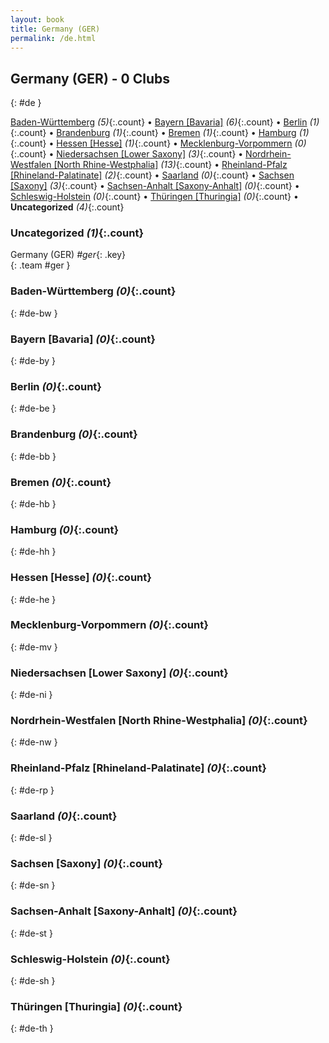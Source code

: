 ```yaml
---
layout: book
title: Germany (GER)
permalink: /de.html
---
```


## Germany (GER) - 0 Clubs
{: #de }






[Baden-Württemberg](#de-bw) _(5)_{:.count} • [Bayern [Bavaria]](#de-by) _(6)_{:.count} • [Berlin](#de-be) _(1)_{:.count} • [Brandenburg](#de-bb) _(1)_{:.count} • [Bremen](#de-hb) _(1)_{:.count} • [Hamburg](#de-hh) _(1)_{:.count} • [Hessen [Hesse]](#de-he) _(1)_{:.count} • [Mecklenburg-Vorpommern](#de-mv) _(0)_{:.count} • [Niedersachsen [Lower Saxony]](#de-ni) _(3)_{:.count} • [Nordrhein-Westfalen [North Rhine-Westphalia]](#de-nw) _(13)_{:.count} • [Rheinland-Pfalz [Rhineland-Palatinate]](#de-rp) _(2)_{:.count} • [Saarland](#de-sl) _(0)_{:.count} • [Sachsen [Saxony]](#de-sn) _(3)_{:.count} • [Sachsen-Anhalt [Saxony-Anhalt]](#de-st) _(0)_{:.count} • [Schleswig-Holstein](#de-sh) _(0)_{:.count} • [Thüringen [Thuringia]](#de-th) _(0)_{:.count} • **Uncategorized** _(4)_{:.count}


### Uncategorized _(1)_{:.count}

Germany  (GER)  _#ger_{: .key} <br>
{: .team #ger }



### Baden-Württemberg _(0)_{:.count}
{: #de-bw }





<div class='columns300' markdown='1'>


</div>



### Bayern [Bavaria] _(0)_{:.count}
{: #de-by }





<div class='columns300' markdown='1'>


</div>



### Berlin _(0)_{:.count}
{: #de-be }





<div class='columns300' markdown='1'>


</div>



### Brandenburg _(0)_{:.count}
{: #de-bb }





<div class='columns300' markdown='1'>


</div>



### Bremen _(0)_{:.count}
{: #de-hb }





<div class='columns300' markdown='1'>


</div>



### Hamburg _(0)_{:.count}
{: #de-hh }





<div class='columns300' markdown='1'>


</div>



### Hessen [Hesse] _(0)_{:.count}
{: #de-he }





<div class='columns300' markdown='1'>


</div>



### Mecklenburg-Vorpommern _(0)_{:.count}
{: #de-mv }





<div class='columns300' markdown='1'>


</div>



### Niedersachsen [Lower Saxony] _(0)_{:.count}
{: #de-ni }





<div class='columns300' markdown='1'>


</div>



### Nordrhein-Westfalen [North Rhine-Westphalia] _(0)_{:.count}
{: #de-nw }





<div class='columns300' markdown='1'>


</div>



### Rheinland-Pfalz [Rhineland-Palatinate] _(0)_{:.count}
{: #de-rp }





<div class='columns300' markdown='1'>


</div>



### Saarland _(0)_{:.count}
{: #de-sl }





<div class='columns300' markdown='1'>


</div>



### Sachsen [Saxony] _(0)_{:.count}
{: #de-sn }





<div class='columns300' markdown='1'>


</div>



### Sachsen-Anhalt [Saxony-Anhalt] _(0)_{:.count}
{: #de-st }





<div class='columns300' markdown='1'>


</div>



### Schleswig-Holstein _(0)_{:.count}
{: #de-sh }





<div class='columns300' markdown='1'>


</div>



### Thüringen [Thuringia] _(0)_{:.count}
{: #de-th }





<div class='columns300' markdown='1'>


</div>


 
